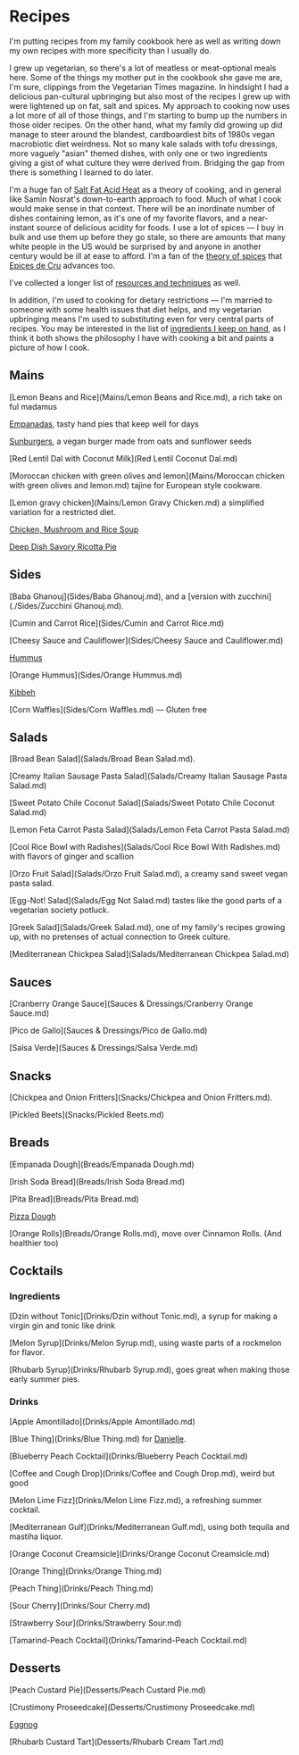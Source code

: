 Recipes
=======

I'm putting recipes from my family cookbook here as well as writing down my
own recipes with more specificity than I usually do.

I grew up vegetarian, so there's a lot of meatless or meat-optional meals
here. Some of the things my mother put in the cookbook she gave me are, I'm
sure, clippings from the Vegetarian Times magazine. In hindsight I had a
delicious pan-cultural upbringing but also most of the recipes I grew up
with were lightened up on fat, salt and spices. My approach to cooking now
uses a lot more of all of those things, and I'm starting to bump up the
numbers in those older recipes. On the other hand, what my family did
growing up did manage to steer around the blandest, cardboardiest bits of
1980s vegan macrobiotic diet weirdness. Not so many kale salads with tofu
dressings, more vaguely "asian" themed dishes, with only one or two
ingredients giving a gist of what culture they were derived from. Bridging
the gap from there is something I learned to do later.

I'm a huge fan of [Salt Fat Acid Heat](https://www.saltfatacidheat.com/) as
a theory of cooking, and in general like Samin Nosrat's down-to-earth
approach to food. Much of what I cook would make sense in that context.
There will be an inordinate number of dishes containing lemon, as it's one
of my favorite flavors, and a near-instant source of delicious acidity for
foods. I use a lot of spices — I buy in bulk and use them up before they go
stale, so there are amounts that many white people in the US would be
surprised by and anyone in another century would be ill at ease to afford.
I'm a fan of the [theory of
spices](https://epicesdecru.com/products/livres/the-golden-rules-of-spices)
that [Epices de Cru](https://epicesdecru.com/) advances too.

I've collected a longer list of [resources and techniques](resources.md) as
well.

In addition, I'm used to cooking for dietary restrictions — I'm married to
someone with some health issues that diet helps, and my vegetarian
upbringing means I'm used to substituting even for very central parts of
recipes. You may be interested in the list of [ingredients I keep on hand](./Ingredients.md), as I think it both shows the philosophy I have with
cooking a bit and paints a picture of how I cook.

Mains
-----

[Lemon Beans and Rice](Mains/Lemon Beans and Rice.md), a rich take on ful
madamus

[Empanadas](Mains/Empanadas.md), tasty hand pies that keep well for days

[Sunburgers](Mains/Sunburgers.md), a vegan burger made from oats and
sunflower seeds

[Red Lentil Dal with Coconut Milk](Red Lentil Coconut Dal.md)

[Moroccan chicken with green olives and lemon](Mains/Moroccan chicken with green olives and lemon.md) tajine for European style cookware.

[Lemon gravy chicken](Mains/Lemon Gravy Chicken.md) a simplified variation
for a restricted diet.

[Chicken, Mushroom and Rice Soup](Mains/Chicken-Mushroom-Rice-Soup.md)

[Deep Dish Savory Ricotta Pie](Mains/Deep-Dish-Savory-Ricotta-Pie.md)

Sides
-----

[Baba Ghanouj](Sides/Baba Ghanouj.md), and a [version with zucchini](./Sides/Zucchini Ghanouj.md).

[Cumin and Carrot Rice](Sides/Cumin and Carrot Rice.md)

[Cheesy Sauce and Cauliflower](Sides/Cheesy Sauce and Cauliflower.md)

[Hummus](Sides/Hummus.md)

[Orange Hummus](Sides/Orange Hummus.md)

[Kibbeh](Sides/Kibbeh.md)

[Corn Waffles](Sides/Corn Waffles.md) — Gluten free

Salads
------

[Broad Bean Salad](Salads/Broad Bean Salad.md).

[Creamy Italian Sausage Pasta Salad](Salads/Creamy Italian Sausage Pasta Salad.md)

[Sweet Potato Chile Coconut Salad](Salads/Sweet Potato Chile Coconut Salad.md)

[Lemon Feta Carrot Pasta Salad](Salads/Lemon Feta Carrot Pasta Salad.md)

[Cool Rice Bowl with Radishes](Salads/Cool Rice Bowl With Radishes.md) with
flavors of ginger and scallion

[Orzo Fruit Salad](Salads/Orzo Fruit Salad.md), a creamy sand sweet vegan
pasta salad.

[Egg-Not! Salad](Salads/Egg Not Salad.md) tastes like the good parts of a
vegetarian society potluck.

[Greek Salad](Salads/Greek Salad.md), one of my family's recipes growing up,
with no pretenses of actual connection to Greek culture.

[Mediterranean Chickpea Salad](Salads/Mediterranean Chickpea Salad.md)

Sauces
------

[Cranberry Orange Sauce](Sauces & Dressings/Cranberry Orange Sauce.md)

[Pico de Gallo](Sauces & Dressings/Pico de Gallo.md)

[Salsa Verde](Sauces & Dressings/Salsa Verde.md)

Snacks
------

[Chickpea and Onion Fritters](Snacks/Chickpea and Onion Fritters.md).

[Pickled Beets](Snacks/Pickled Beets.md)

Breads
------

[Empanada Dough](Breads/Empanada Dough.md)

[Irish Soda Bread](Breads/Irish Soda Bread.md)

[Pita Bread](Breads/Pita Bread.md)

[Pizza Dough](Breads/Pizza-Dough.md)

[Orange Rolls](Breads/Orange Rolls.md), move over Cinnamon Rolls.
(And healthier too)

Cocktails
---------

### Ingredients

[Dzin without Tonic](Drinks/Dzin without Tonic.md), a syrup for making a
virgin gin and tonic like drink

[Melon Syrup](Drinks/Melon Syrup.md), using waste parts of a rockmelon for
flavor.

[Rhubarb Syrup](Drinks/Rhubarb Syrup.md), goes great when making those early
summer pies.

### Drinks

[Apple Amontillado](Drinks/Apple Amontillado.md)

[Blue Thing](Drinks/Blue Thing.md) for [Danielle](https://www.twitter.com/quephird).

[Blueberry Peach Cocktail](Drinks/Blueberry Peach Cocktail.md)

[Coffee and Cough Drop](Drinks/Coffee and Cough Drop.md), weird but good

[Melon Lime Fizz](Drinks/Melon Lime Fizz.md), a refreshing summer cocktail.

[Mediterranean Gulf](Drinks/Mediterranean Gulf.md), using both tequila and
mastiha liquor.

[Orange Coconut Creamsicle](Drinks/Orange Coconut Creamsicle.md)

[Orange Thing](Drinks/Orange Thing.md)

[Peach Thing](Drinks/Peach Thing.md)

[Sour Cherry](Drinks/Sour Cherry.md)

[Strawberry Sour](Drinks/Strawberry Sour.md)

[Tamarind-Peach Cocktail](Drinks/Tamarind-Peach Cocktail.md)

Desserts
--------

[Peach Custard Pie](Desserts/Peach Custard Pie.md)

[Crustimony Proseedcake](Desserts/Crustimony Proseedcake.md)

[Eggnog](Desserts/Eggnog.md)

[Rhubarb Custard Tart](Desserts/Rhubarb Cream Tart.md)
